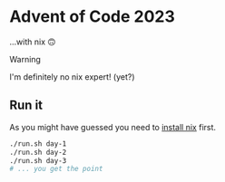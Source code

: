 # Advent of Code 2023

…with nix 🙃

> [!WARNING]
> I'm definitely no nix expert! (yet?)

## Run it

As you might have guessed you need to [install nix](https://nixos.org/download) first.

```sh
./run.sh day-1
./run.sh day-2
./run.sh day-3
# ... you get the point
```

